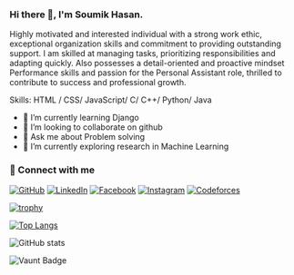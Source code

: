 ### Hi there 👋, I'm Soumik Hasan.

Highly motivated and interested individual with a strong work ethic, exceptional organization skills and commitment to providing outstanding support. I am skilled at managing tasks, prioritizing responsibilities and adapting quickly. Also possesses a detail-oriented and proactive mindset Performance skills and passion for the Personal Assistant role, thrilled to contribute to success and professional growth.

Skills: HTML / CSS/ JavaScript/ C/ C++/ Python/ Java

- 🌱 I’m currently learning Django 
- 👯 I’m looking to collaborate on github 
- 💬 Ask me about Problem solving 
- 🔬 I’m currently exploring research in Machine Learning

### 🔗 Connect with me

[![GitHub](https://img.shields.io/badge/GitHub-100000?style=for-the-badge&logo=github&logoColor=white)](https://github.com/Soumik-HasanSMK)
[![LinkedIn](https://img.shields.io/badge/LinkedIn-0A66C2?style=for-the-badge&logo=linkedin&logoColor=white)](https://www.linkedin.com/in/soumik-hasan-smk/)
[![Facebook](https://img.shields.io/badge/Facebook-1877F2?style=for-the-badge&logo=facebook&logoColor=white)](https://www.facebook.com/soumik.hasan.37)
[![Instagram](https://img.shields.io/badge/Instagram-E4405F?style=for-the-badge&logo=instagram&logoColor=white)](https://www.instagram.com/soumik_.hasan/)
[![Codeforces](https://img.shields.io/badge/Codeforces-1F8ACB?style=for-the-badge&logo=codeforces&logoColor=white)](https://codeforces.com/profile/soumik.hasan)

[![trophy](https://github-profile-trophy.vercel.app/?username=ryo-ma&theme=onedark)](https://github.com/ryo-ma/github-profile-trophy)

[![Top Langs](https://github-readme-stats.vercel.app/api/top-langs/?username=Soumik-HasanSMK)](https://github.com/anuraghazra/github-readme-stats)

![GitHub stats](https://github-readme-stats.vercel.app/api?username=Soumik-HasanSMK&show_icons=true&count_private=true)  

![Vaunt Badge](https://api.vaunt.dev/v1/github/entities/Soumik-HasanSMK/contributions?format=svg&private=true)  

